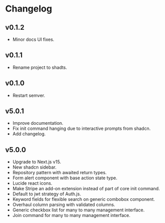 # Changelog

## v0.1.2

- Minor docs UI fixes.

## v0.1.1

- Rename project to shadts.

## v0.1.0

- Restart semver.

## v5.0.1

- Improve documentation.
- Fix init command hanging due to interactive prompts from shadcn.
- Add changelog.

## v5.0.0

- Upgrade to Next.js v15.
- New shadcn sidebar.
- Repository pattern with awaited return types.
- Form alert component with base action state type.
- Lucide react icons.
- Make Stripe an add-on extension instead of part of core init command.
- Default to jwt strategy of Auth.js.
- Keyword fields for flexible search on generic combobox component.
- Overhaul column parsing with validated columns.
- Generic checkbox list for many to many management interface.
- Join command for many to many management interface.
